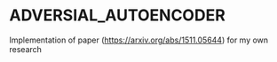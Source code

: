 # ADVERSIAL_AUTOENCODER
Implementation of paper (https://arxiv.org/abs/1511.05644) for my own research

